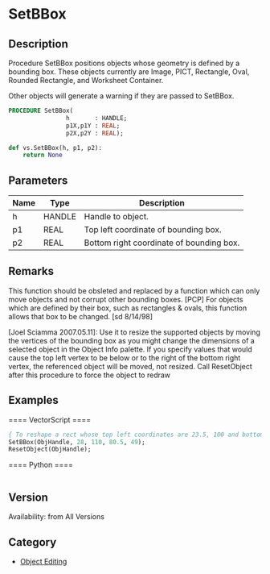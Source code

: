 # SetBBox

## Description
Procedure SetBBox positions objects whose geometry is defined by a bounding box. These objects currently are Image, PICT, Rectangle, Oval, Rounded Rectangle, and Worksheet Container. 

Other objects will generate a warning if they are passed to SetBBox.

```pascal
PROCEDURE SetBBox(
				h       : HANDLE;
				p1X,p1Y : REAL;
				p2X,p2Y : REAL);
```

```python
def vs.SetBBox(h, p1, p2):
    return None
```

## Parameters
|Name|Type|Description|
|---|---|---|
|h|HANDLE|Handle to object.|
|p1|REAL|Top left coordinate of bounding box.|
|p2|REAL|Bottom right coordinate of bounding box.|

## Remarks
This function should be obsleted and replaced by a function which can only move objects and not corrupt other bounding boxes. [PCP]
For objects which are defined by their box, such as rectangles &amp; ovals, this function allows that box to be changed.  [sd 8/14/98]

[Joel Sciamma 2007.05.11]: Use it to resize the supported objects by moving the vertices of the bounding box as you might change the dimensions of a selected object in the Object Info palette. If you specify values that would cause the top left vertex to be below or to the right of the bottom right vertex, the referenced object will be moved, not resized. Call ResetObject after this procedure to force the object to redraw

## Examples
==== VectorScript ====
```pascal
{ To reshape a rect whose top left coordinates are 23.5, 100 and bottom right are 92, 49: }
SetBBox(ObjHandle, 28, 110, 80.5, 49);
ResetObject(ObjHandle);
```
==== Python ====
```python

```

## Version
Availability: from All Versions

## Category
* [Object Editing](../Categories/Object%20Editing.md)

